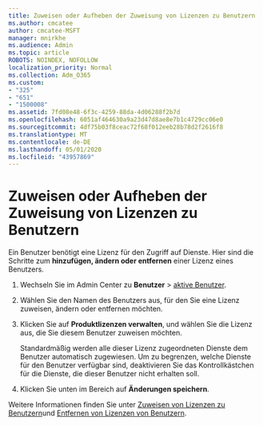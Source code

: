 ```yaml
---
title: Zuweisen oder Aufheben der Zuweisung von Lizenzen zu Benutzern
ms.author: cmcatee
author: cmcatee-MSFT
manager: mnirkhe
ms.audience: Admin
ms.topic: article
ROBOTS: NOINDEX, NOFOLLOW
localization_priority: Normal
ms.collection: Adm_O365
ms.custom:
- "325"
- "651"
- "1500008"
ms.assetid: 7fd08e48-6f3c-4259-88da-4d06288f2b7d
ms.openlocfilehash: 6051af464630a9a23d47d8ae8e7b1c4729cc06e0
ms.sourcegitcommit: 4df75b03f8ceac72f68f012eeb28b78d2f2616f8
ms.translationtype: MT
ms.contentlocale: de-DE
ms.lasthandoff: 05/01/2020
ms.locfileid: "43957869"
---
```

# <a name="assign-or-unassign-licenses-to-users"></a>Zuweisen oder Aufheben der Zuweisung von Lizenzen zu Benutzern

Ein Benutzer benötigt eine Lizenz für den Zugriff auf Dienste. Hier sind die Schritte zum **hinzufügen, ändern oder entfernen** einer Lizenz eines Benutzers.
  
1. Wechseln Sie im Admin Center zu **Benutzer** \> [aktive Benutzer](https://go.microsoft.com/fwlink/p/?linkid=834822).

2. Wählen Sie den Namen des Benutzers aus, für den Sie eine Lizenz zuweisen, ändern oder entfernen möchten.

3. Klicken Sie auf **Produktlizenzen verwalten**, und wählen Sie die Lizenz aus, die Sie diesem Benutzer zuweisen möchten.

    Standardmäßig werden alle dieser Lizenz zugeordneten Dienste dem Benutzer automatisch zugewiesen. Um zu begrenzen, welche Dienste für den Benutzer verfügbar sind, deaktivieren Sie das Kontrollkästchen für die Dienste, die dieser Benutzer nicht erhalten soll.

4. Klicken Sie unten im Bereich auf **Änderungen speichern**.

Weitere Informationen finden Sie unter [Zuweisen von Lizenzen zu Benutzern](https://docs.microsoft.com/office365/admin/subscriptions-and-billing/assign-licenses-to-users)und [Entfernen von Lizenzen von Benutzern](https://docs.microsoft.com/office365/admin/subscriptions-and-billing/remove-licenses-from-users).